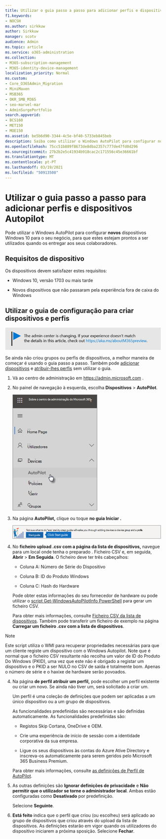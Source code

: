 ```yaml
---
title: Utilizar o guia passo a passo para adicionar perfis e dispositivos Autopilot
f1.keywords:
- NOCSH
ms.author: sirkkuw
author: Sirkkuw
manager: scotv
audience: Admin
ms.topic: article
ms.service: o365-administration
ms.collection:
- M365-subscription-management
- M365-identity-device-management
localization_priority: Normal
ms.custom:
- Core_O365Admin_Migration
- MiniMaven
- MSB365
- OKR_SMB_M365
- seo-marvel-mar
- AdminSurgePortfolio
search.appverid:
- BCS160
- MET150
- MOE150
ms.assetid: be5b6d90-3344-4c5e-bf40-5733eb845beb
description: Saiba como utilizar o Windows AutoPilot para configurar novos dispositivos Windows 10 para o seu negócio para que estejam prontos para uso dos colaboradores.
ms.openlocfilehash: 75cc51b889f8673de8dba2357c777de47fd0d296
ms.sourcegitcommit: 27b2b2e5c41934b918cac2c171556c45e36661bf
ms.translationtype: MT
ms.contentlocale: pt-PT
ms.lasthandoff: 03/19/2021
ms.locfileid: "50913508"
---
```

# <a name="use-the-step-by-step-guide-to-add-autopilot-devices-and-profile"></a>Utilizar o guia passo a passo para adicionar perfis e dispositivos Autopilot

Pode utilizar o Windows AutoPilot para configurar **novos** dispositivos Windows 10 para o seu negócio, para que estes estejam prontos a ser utilizados quando os entregar aos seus colaboradores.
  
## <a name="device-requirements"></a>Requisitos de dispositivo

Os dispositivos devem satisfazer estes requisitos:
  
- Windows 10, versão 1703 ou mais tarde
    
- Novos dispositivos que não passaram pela experiência fora de caixa do Windows
    
## <a name="use-the-setup-guide-to-create-devices-and-profiles"></a>Utilizar o guia de configuração para criar dispositivos e perfis

[![Etiqueta que informa que o centro de administração está a mudar e que pode encontrar mais detalhes em aka.ms/aboutM365preview.](../media/m365admincenterchanging.png)](/office365/admin/microsoft-365-admin-center-preview)

Se ainda não criou grupos ou perfis de dispositivos, a melhor maneira de começar é usando o guia passo a passo. Também pode [adicionar dispositivos](create-and-edit-autopilot-devices.md) e [atribuir-lhes perfis](create-and-edit-autopilot-profiles.md) sem utilizar o guia. 
  
1. Vá ao centro de administração em <a href="https://go.microsoft.com/fwlink/p/?linkid=837890" target="_blank">https://admin.microsoft.com</a> .

2. No painel de navegação à esquerda, escolha **Dispositivos** \> **AutoPilot**.

    ![No centro de administração, escolha dispositivos e, em seguida, AutoPilot.](../media/AutoPilot.png)
  
2. Na página **AutoPilot,** clique ou toque **no guia Iniciar .**
    
    ![Click Start guide for step-by-step instructions for Autopilot.](../media/31662655-d1e6-437d-87ea-c0dec5da56f7.png)
  
3. No **ficheiro upload .csv com a página da lista de dispositivos,** navegue para um local onde tenha o preparado . Ficheiro CSV e, em seguida, **Abrir** \> **Em Seguida**. O ficheiro deve ter três cabeçalhos:
    
    - Coluna A: Número de Série do Dispositivo
    
    - Coluna B: ID do Produto Windows
    
    - Coluna C: Hash do Hardware
    
    Pode obter estas informações do seu fornecedor de hardware ou pode utilizar o [script Get-WindowsAutoPilotInfo PowerShell](https://www.powershellgallery.com/packages/Get-WindowsAutoPilotInfo) para gerar um ficheiro CSV. 
    
    Para obter mais informações, consulte [Ficheiro CSV da lista de dispositivos](../admin/misc/device-list.md). Também pode transferir um ficheiro de exemplo na página **Carregar um ficheiro .csv com a lista de dispositivos**. 
    
> [!NOTE]
> Este script utiliza o WMI para recuperar propriedades necessárias para que um cliente registe um dispositivo com o Windows Autopilot. Note que é normal que o ficheiro CSV resultante não recolha um valor de ID do Produto Do Windows (PKID), uma vez que este não é obrigado a registar um dispositivo e o PKID a ser NULO no CSV de saída é totalmente bom. Apenas o número de série e o haxixe de hardware serão povoados.
    
4. Na página **de perfil atribuir um perfil,** pode escolher um perfil existente ou criar um novo. Se ainda não tiver um, será solicitado a criar um. 
    
    Um perfil é uma coleção de definições que podem ser aplicadas a um único dispositivo ou a um grupo de dispositivos.
    
    As funcionalidades predefinidas são necessárias e são definidas automaticamente. As funcionalidades predefinidas são:
    
    - Registos Skip Cortana, OneDrive e OEM.
    
    - Crie uma experiência de início de sessão com a identidade corporativa da sua empresa.
    
    - Ligue os seus dispositivos às contas do Azure Ative Directory e inscreva-os automaticamente para serem geridos pelo Microsoft 365 Business Premium.
    
    Para obter mais informações, consulte [as definições de Perfil de AutoPilot](autopilot-profile-settings.md). 
    
5. As outras definições são **Ignorar definições de privacidade** e **Não permitir que o utilizador se torne o administrador local**. Ambas estão configuradas como **Desativado** por predefinição. 
    
    Selecione **Seguinte**.
    
6. **Está feito** indica que o perfil que criou (ou escolheu) será aplicado ao grupo de dispositivos que criou através do upload da lista de dispositivos. As definições estarão em vigor quando os utilizadores do dispositivo iniciarem a próxima sposição. Selecione **Fechar**.
